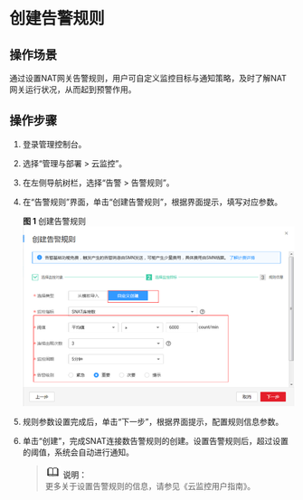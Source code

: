 # 创建告警规则<a name="zh-cn_topic_0113772081"></a>

## 操作场景<a name="section38299792222911"></a>

通过设置NAT网关告警规则，用户可自定义监控目标与通知策略，及时了解NAT网关运行状况，从而起到预警作用。

## 操作步骤<a name="section7969360222918"></a>

1.  登录管理控制台。
2.  选择“管理与部署 \> 云监控”。
3.  在左侧导航树栏，选择“告警 \> 告警规则”。
4.  在“告警规则”界面，单击“创建告警规则”，根据界面提示，填写对应参数。

    **图 1**  创建告警规则<a name="fig85172114288"></a>  
    ![](figures/创建告警规则.png "创建告警规则")

5.  规则参数设置完成后，单击“下一步”，根据界面提示，配置规则信息参数。
6.  单击“创建”，完成SNAT连接数告警规则的创建。设置告警规则后，超过设置的阈值，系统会自动进行通知。

    >![](public_sys-resources/icon-note.gif) **说明：**   
    >更多关于设置告警规则的信息，请参见《云监控用户指南》。  


